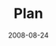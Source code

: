 ---
layout: message
category: message
series: "Rebuild"
title: "Plan"
date: 2008-08-24
audio-description: "The thing that will keep us from pursuing a personal vision is fear. In this talk, Brian Tome discusses how we can begin to overcome the fear that keeps us paralyzed."
audio: "http://s3.amazonaws.com/crossroadsaudiomessages/Rebuild2.mp3"
audio-title: "Rebuild&#58; Plan"
audio-duration: "25:43"
video-description: "Brian Tome shares how fear can keep us from pursuing a personal vision."
video-title: "Rebuild&#58; Plan"
video: "http://s3.amazonaws.com/crossroadsvideomessages/Rebuild2.mp4"
video-poster: "https://www.crossroads.net/uploadedfiles/Rebuild2-still.jpg"
notes-description: " "
notes: "http://www.crossroads.net/players/media/hq/SN_08_23-24_08.pdf "
notes-title: "Rebuild&#58; Plan (Study Notes)"
program-description: ""
program: "http://www.crossroads.net/players/media/hq/0823_24Program.pdf"
program-title: "Rebuild&#58; Plan (Program)"
---
